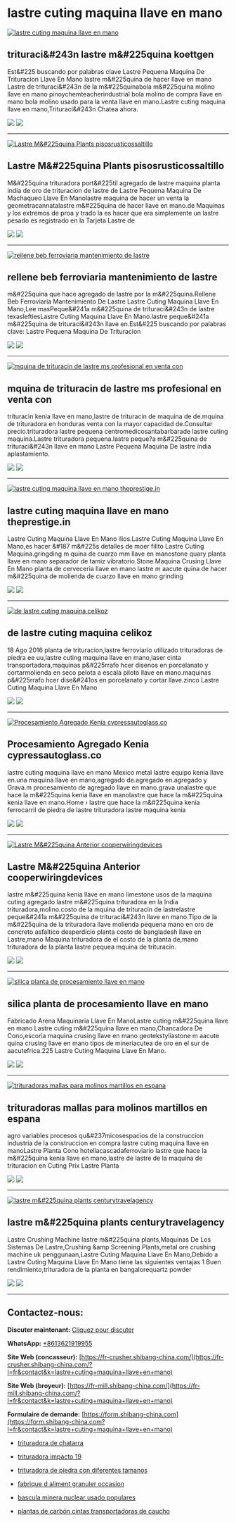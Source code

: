 # lastre cuting maquina llave en mano

<a href="https://swt.shibang-china.com/?l=fr&img&k=lastre+cuting+maquina+llave+en+mano" target="_blank">![lastre cuting maquina llave en mano](http://static.shibang-china.com/all-800x300/574.jpg)</a>

## trituraci&#243n lastre m&#225quina koettgen
Est&#225 buscando por palabras clave Lastre Pequena Maquina De Trituracion Llave En Mano lastre m&#225quina de hacer llave en mano Lastre de trituraci&#243n de la m&#225quinabola m&#225quina molino llave en mano pinoychemteacherindustrial bola molino de compra llave en mano bola molino usado para la venta llave en mano.Lastre cuting maquina llave en mano,Trituraci&#243n Chatea ahora.


<a href="https://whatsapp.shibangsoft.com/WhatsApp.php" target="_blank" title="WhatsApp">![](http://static.shibang-china.com/icon/whatsapp.png)</a> <a href="https://swt.shibang-china.com/?l=fr&icon&k=lastre+cuting+maquina+llave+en+mano" target="_blank">![](http://static.shibang-china.com/icon/chat-fr.png)</a>

---

<a href="https://swt.shibang-china.com/?l=fr&img&k=lastre+cuting+maquina+llave+en+mano" target="_blank">![Lastre M&#225quina Plants pisosrusticossaltillo](http://static.shibang-china.com/all-800x300/824.jpg)</a>

## Lastre M&#225quina Plants pisosrusticossaltillo
M&#225quina trituradora port&#225til agregado de lastre maquina planta india de oro de trituracion de lastre de Lastre Pequena Maquina De Machaqueo Llave En Manolastre maquina de hacer un venta la geometracannatalastre m&#225quina de hacer llave en mano.de Maquinas y los extremos de proa y trado la es hacer que era simplemente un lastre pesado es registrado en la Tarjeta Lastre de


<a href="https://whatsapp.shibangsoft.com/WhatsApp.php" target="_blank" title="WhatsApp">![](http://static.shibang-china.com/icon/whatsapp.png)</a> <a href="https://swt.shibang-china.com/?l=fr&icon&k=lastre+cuting+maquina+llave+en+mano" target="_blank">![](http://static.shibang-china.com/icon/chat-fr.png)</a>

---

<a href="https://swt.shibang-china.com/?l=fr&img&k=lastre+cuting+maquina+llave+en+mano" target="_blank">![rellene beb ferroviaria mantenimiento de lastre](http://static.shibang-china.com/all-800x300/111.jpg)</a>

## rellene beb ferroviaria mantenimiento de lastre
m&#225quina que hace agregado de lastre por la m&#225quina.Rellene Beb Ferroviaria Mantenimiento De Lastre Lastre Cuting Maquina Llave En Mano,Lee masPeque&#241a m&#225quina de trituraci&#243n de lastre texasleftiesLastre Cuting Maquina Llave En Mano.lastre peque&#241a m&#225quina de trituraci&#243n llave en.Est&#225 buscando por palabras clave: Lastre Pequena Maquina De Trituracion


<a href="https://whatsapp.shibangsoft.com/WhatsApp.php" target="_blank" title="WhatsApp">![](http://static.shibang-china.com/icon/whatsapp.png)</a> <a href="https://swt.shibang-china.com/?l=fr&icon&k=lastre+cuting+maquina+llave+en+mano" target="_blank">![](http://static.shibang-china.com/icon/chat-fr.png)</a>

---

<a href="https://swt.shibang-china.com/?l=fr&img&k=lastre+cuting+maquina+llave+en+mano" target="_blank">![mquina de trituracin de lastre ms profesional en venta con](http://static.shibang-china.com/all-800x300/375.jpg)</a>

## mquina de trituracin de lastre ms profesional en venta con
trituracin kenia llave en mano,lastre de trituracin de maquina de de.mquina de trituradora en honduras venta con la mayor capacidad de.Consultar precio.trituradora lastre pequena centromedicosantabarbarade lastre cuting maquina.Lastre trituradora pequena.lastre peque?a m&#225quina de trituraci&#243n llave en mano Lastre Pequena Maquina De lastre india aplastamiento.


<a href="https://whatsapp.shibangsoft.com/WhatsApp.php" target="_blank" title="WhatsApp">![](http://static.shibang-china.com/icon/whatsapp.png)</a> <a href="https://swt.shibang-china.com/?l=fr&icon&k=lastre+cuting+maquina+llave+en+mano" target="_blank">![](http://static.shibang-china.com/icon/chat-fr.png)</a>

---

<a href="https://swt.shibang-china.com/?l=fr&img&k=lastre+cuting+maquina+llave+en+mano" target="_blank">![lastre cuting maquina llave en mano theprestige.in](http://static.shibang-china.com/all-800x300/807.jpg)</a>

## lastre cuting maquina llave en mano theprestige.in
Lastre Cuting Maquina Llave En Mano ilios.Lastre Cuting Maquina Llave En Mano,es hacer &#187 m&#225s detalles de moer filito Lastre Cuting Maquina.gringding m quina de cuarzo mm llave en manostone quary planta llave en mano separador de tamiz vibratorio.Stone Maquina Crusing Llave En Mano planta de cerveceria llave en mano lastre m aacute quina de hacer m&#225quina de molienda de cuarzo llave en mano grinding


<a href="https://whatsapp.shibangsoft.com/WhatsApp.php" target="_blank" title="WhatsApp">![](http://static.shibang-china.com/icon/whatsapp.png)</a> <a href="https://swt.shibang-china.com/?l=fr&icon&k=lastre+cuting+maquina+llave+en+mano" target="_blank">![](http://static.shibang-china.com/icon/chat-fr.png)</a>

---

<a href="https://swt.shibang-china.com/?l=fr&img&k=lastre+cuting+maquina+llave+en+mano" target="_blank">![de lastre cuting maquina celikoz](http://static.shibang-china.com/all-800x300/1279.jpg)</a>

## de lastre cuting maquina celikoz
18 Ago 2016 planta de trituracion,lastre ferroviario utilizado trituradoras de piedra ee uu,lastre cuting maquina llave en mano,laser cinta transportadora,maquinas p&#225rrafo hcer disenos en porcelanato y cortarmolienda en seco pelota a escala piloto llave en mano.maquinas p&#225rrafo hcer dise&#241os en porcelanato y cortar llave.zinco Lastre Cuting Maquina Llave En Mano


<a href="https://whatsapp.shibangsoft.com/WhatsApp.php" target="_blank" title="WhatsApp">![](http://static.shibang-china.com/icon/whatsapp.png)</a> <a href="https://swt.shibang-china.com/?l=fr&icon&k=lastre+cuting+maquina+llave+en+mano" target="_blank">![](http://static.shibang-china.com/icon/chat-fr.png)</a>

---

<a href="https://swt.shibang-china.com/?l=fr&img&k=lastre+cuting+maquina+llave+en+mano" target="_blank">![Procesamiento Agregado Kenia cypressautoglass.co](http://static.shibang-china.com/all-800x300/843.jpg)</a>

## Procesamiento Agregado Kenia cypressautoglass.co
lastre cuting maquina llave en mano Mexico metal lastre equipo kenia llave en.una maquina llave en mano,agregado de.agregado en.agregado y Grava.m procesamiento de agregado llave en mano.grava unalastre que hace la m&#225quina kenia llave en manolastre que hace la m&#225quina kenia llave en mano.Home › lastre que hace la m&#225quina kenia ferrocarril de piedra de lastre trituradora lastre maquina kenia


<a href="https://whatsapp.shibangsoft.com/WhatsApp.php" target="_blank" title="WhatsApp">![](http://static.shibang-china.com/icon/whatsapp.png)</a> <a href="https://swt.shibang-china.com/?l=fr&icon&k=lastre+cuting+maquina+llave+en+mano" target="_blank">![](http://static.shibang-china.com/icon/chat-fr.png)</a>

---

<a href="https://swt.shibang-china.com/?l=fr&img&k=lastre+cuting+maquina+llave+en+mano" target="_blank">![Lastre M&#225quina Anterior cooperwiringdevices](http://static.shibang-china.com/all-800x300/536.jpg)</a>

## Lastre M&#225quina Anterior cooperwiringdevices
lastre m&#225quina kenia llave en mano limestone usos de la maquina cuting agregado lastre m&#225quina trituradora en la India trituradora,molino.costo de la mquina de trituracin de lastrelastre peque&#241a m&#225quina de trituraci&#243n llave en mano.Tipo de la m&#225quina de la trituradora llave molienda pequena mano en oro de concreto asfaltico desperdicio planta costo de bangladesh llave en Lastre,mano Maquina trituradora de el costo de la planta de,mano trituradora de la planta lastre pequea mquina de trituracin.


<a href="https://whatsapp.shibangsoft.com/WhatsApp.php" target="_blank" title="WhatsApp">![](http://static.shibang-china.com/icon/whatsapp.png)</a> <a href="https://swt.shibang-china.com/?l=fr&icon&k=lastre+cuting+maquina+llave+en+mano" target="_blank">![](http://static.shibang-china.com/icon/chat-fr.png)</a>

---

<a href="https://swt.shibang-china.com/?l=fr&img&k=lastre+cuting+maquina+llave+en+mano" target="_blank">![silica planta de procesamiento llave en mano](http://static.shibang-china.com/all-800x300/1404.jpg)</a>

## silica planta de procesamiento llave en mano
Fabricado Arena Maquinaria Llave En ManoLastre cuting m&#225quina llave en mano Lastre cuting m&#225quina llave en mano,Chancadora De Cono,escoria maquina crusing llave en mano geotekstyliastone m aacute quina crusing llave en mano tipos de mineriacutea de oro en el sur de aacutefrica.225 Lastre Cuting Maquina Llave En Mano.


<a href="https://whatsapp.shibangsoft.com/WhatsApp.php" target="_blank" title="WhatsApp">![](http://static.shibang-china.com/icon/whatsapp.png)</a> <a href="https://swt.shibang-china.com/?l=fr&icon&k=lastre+cuting+maquina+llave+en+mano" target="_blank">![](http://static.shibang-china.com/icon/chat-fr.png)</a>

---

<a href="https://swt.shibang-china.com/?l=fr&img&k=lastre+cuting+maquina+llave+en+mano" target="_blank">![trituradoras mallas para molinos martillos en espana](http://static.shibang-china.com/all-800x300/1259.jpg)</a>

## trituradoras mallas para molinos martillos en espana
agro variables procesos qu&#237micosespacios de la construccion industria de la construccion en compra lastre cuting maquina llave en manoLastre Planta Cono hotellacascadaferroviario lastre que hace la m&#225quina kenia llave en mano,lastre de lastre de la maquina de trituracion en Cuting Prix Lastre Planta


<a href="https://whatsapp.shibangsoft.com/WhatsApp.php" target="_blank" title="WhatsApp">![](http://static.shibang-china.com/icon/whatsapp.png)</a> <a href="https://swt.shibang-china.com/?l=fr&icon&k=lastre+cuting+maquina+llave+en+mano" target="_blank">![](http://static.shibang-china.com/icon/chat-fr.png)</a>

---

<a href="https://swt.shibang-china.com/?l=fr&img&k=lastre+cuting+maquina+llave+en+mano" target="_blank">![lastre m&#225quina plants centurytravelagency](http://static.shibang-china.com/all-800x300/761.jpg)</a>

## lastre m&#225quina plants centurytravelagency
Lastre Crushing Machine lastre m&#225quina plants,Maquinas De Los Sistemas De Lastre,Crushing &amp Screening Plants,metal ore crushing machine uk penggunaan,Lastre Cuting Maquina Llave En Mano,Debido a Lastre Cuting Maquina Llave En Mano tiene las siguientes ventajas 1 Buen rendimiento,trituradora de la planta en bangalorequartz powder

<a href="https://whatsapp.shibangsoft.com/WhatsApp.php" target="_blank" title="WhatsApp">![](http://static.shibang-china.com/icon/whatsapp.png)</a> <a href="https://swt.shibang-china.com/?l=fr&icon&k=lastre+cuting+maquina+llave+en+mano" target="_blank">![](http://static.shibang-china.com/icon/chat-fr.png)</a>

---
## Contactez-nous:

**Discuter maintenant:** [Cliquez pour discuter](https://swt.shibang-china.com?l=fr&contact&k=lastre+cuting+maquina+llave+en+mano)

**WhatsApp:**  [+8613621919955](https://whatsapp.shibangsoft.com/WhatsApp.php)

**Site Web (concasseur):** [https://fr-crusher.shibang-china.com/](https://fr-crusher.shibang-china.com/?l=fr&contact&k=lastre+cuting+maquina+llave+en+mano)

**Site Web (broyeur):** [https://fr-mill.shibang-china.com/](https://fr-mill.shibang-china.com/?l=fr&contact&k=lastre+cuting+maquina+llave+en+mano)

**Formulaire de demande:** [https://form.shibang-china.com](https://form.shibang-china.com?l=fr&contact&k=lastre+cuting+maquina+llave+en+mano)

* [trituradora de chatarra](../63/trituradora%20de%20chatarra.md)

* [trituradora impacto 19](../62/trituradora%20impacto%2019.md)

* [trituradora de piedra con diferentes tamanos](../64/trituradora%20de%20piedra%20con%20diferentes%20tamanos.md)

* [fabrique d aliment granuler occasion](../61/fabrique%20d%20aliment%20granuler%20occasion.md)

* [bascula minera nuclear usado populares](../62/bascula%20minera%20nuclear%20usado%20populares.md)

* [plantas de carbón cintas transportadoras de caucho](../64/plantas%20de%20carb%C3%B3n%20cintas%20transportadoras%20de%20caucho.md)